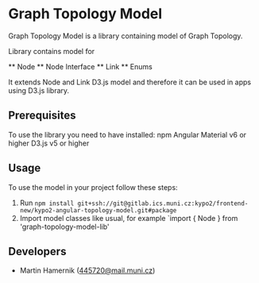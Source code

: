 # Graph Topology Model

Graph Topology Model is a library containing model of Graph Topology.

Library contains model for 

** Node
** Node Interface
** Link
** Enums

It extends Node and Link D3.js model and therefore it can be used in apps using D3.js library.

## Prerequisites
To use the library you need to have installed:
npm
Angular Material v6 or higher
D3.js v5 or higher

## Usage
To use the model in your project follow these steps:
1. Run `npm install git+ssh://git@gitlab.ics.muni.cz:kypo2/frontend-new/kypo2-angular-topology-model.git#package`
2. Import model classes like usual, for example `import { Node } from 'graph-topology-model-lib'

## Developers

* Martin Hamernik (445720@mail.muni.cz)

